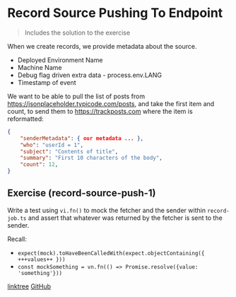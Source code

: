 # Record Source Pushing To Endpoint

> Includes the solution to the exercise 

When we create records, we provide metadata about the source.

- Deployed Environment Name
- Machine Name
- Debug flag driven extra data - process.env.LANG
- Timestamp of event

We want to be able to pull the list of posts from https://jsonplaceholder.typicode.com/posts,
and take the first item and count, to send them to https://trackposts.com where the item is
reformatted:

```json
{
    "senderMetadata": { our metadata ... },
    "who": "userId = 1",
    "subject": "Contents of title",
    "summary": "First 10 characters of the body",
    "count": 12,
}
```

## Exercise (record-source-push-1)

Write a test using `vi.fn()` to mock the fetcher and the sender within `record-job.ts` and assert that
whatever was returned by the fetcher is sent to the sender.

Recall:

- `expect(mock).toHaveBeenCalledWith(expect.objectContaining({ +++values++ }))`
- `const mockSomething = vn.fn(() => Promise.resolve({value: 'something'}))`

[linktree](https://linktr.ee/ashleyfriezetdd)
[GitHub](https://github.com/ashleyfrieze/easy-tdd-typescript)